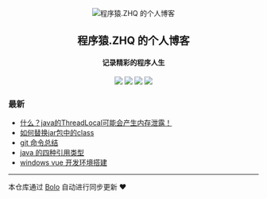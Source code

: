 <p align="center"><img alt="程序猿.ZHQ 的个人博客" src="https://img.alicdn.com/imgextra/i1/O1CN01EI93PS1xWbnJ87dXX_!!6000000006451-2-tps-150-150.png"></p><h2 align="center">
程序猿.ZHQ 的个人博客
</h2>

<h4 align="center">记录精彩的程序人生</h4>
<p align="center"><a title="程序猿.ZHQ 的个人博客" target="_blank" href="https://github.com/new-star007/bolo-blog"><img src="https://img.shields.io/github/last-commit/new-star007/bolo-blog.svg?style=flat-square&color=FF9900"></a>
<a title="GitHub repo size in bytes" target="_blank" href="https://github.com/new-star007/bolo-blog"><img src="https://img.shields.io/github/repo-size/new-star007/bolo-blog.svg?style=flat-square"></a>
<a title="Bolo Version" target="_blank" href="https://github.com/adlered/bolo-solo"><img src="https://img.shields.io/badge/bolo-v2.6 稳定版-f1e05a.svg?style=flat-square&color=blueviolet"></a>
<a title="Hits" target="_blank" href="https://github.com/88250/hits"><img src="https://hits.b3log.org/new-star007/bolo-blog.svg"></a></p>

### 最新

* [什么？java的ThreadLocal可能会产生内存泄露！](https://39.100.229.204/articles/2022/10/24/1666619468874.html)
* [如何替换jar包中的class](https://39.100.229.204/articles/2022/10/19/1666180571722.html)
* [git 命令总结](https://39.100.229.204/articles/2022/10/18/1666082521727.html)
* [java 的四种引用类型](https://39.100.229.204/articles/2022/10/18/1666082288442.html)
* [windows vue 开发环境搭建](https://39.100.229.204/articles/2022/10/18/1666081115227.html)



---

本仓库通过 [Bolo](https://github.com/adlered/bolo-solo) 自动进行同步更新 ❤️ 
